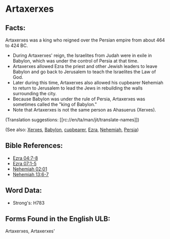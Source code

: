 # Artaxerxes

## Facts:

Artaxerxes was a king who reigned over the Persian empire from about 464 to 424 BC.

* During Artaxerxes' reign, the Israelites from Judah were in exile in Babylon, which was under the control of Persia at that time.
* Artaxerxes allowed Ezra the priest and other Jewish leaders to leave Babylon and go back to Jerusalem to teach the Israelites the Law of God.
* Later during this time, Artaxerxes also allowed his cupbearer Nehemiah to return to Jerusalem to lead the Jews in rebuilding the walls surrounding the city.
* Because Babylon was under the rule of Persia, Artaxerxes was sometimes called the "king of Babylon."
* Note that Artaxerxes is not the same person as Ahasuerus (Xerxes).

(Translation suggestions: [[rc://en/ta/man/jit/translate-names]])

(See also: [Xerxes](../names/ahasuerus.md), [Babylon](../names/babylon.md), [cupbearer](../other/cupbearer.md), [Ezra](../names/ezra.md), [Nehemiah](../names/nehemiah.md), [Persia](../names/persia.md))

## Bible References:

* [Ezra 04:7-8](rc://en/tn/help/ezr/04/07)
* [Ezra 07:1-5](rc://en/tn/help/ezr/07/01)
* [Nehemiah 02:01](rc://en/tn/help/neh/02/01)
* [Nehemiah 13:6-7](rc://en/tn/help/neh/13/06)

## Word Data:

* Strong's: H783

## Forms Found in the English ULB:

Artaxerxes, Artaxerxes'
